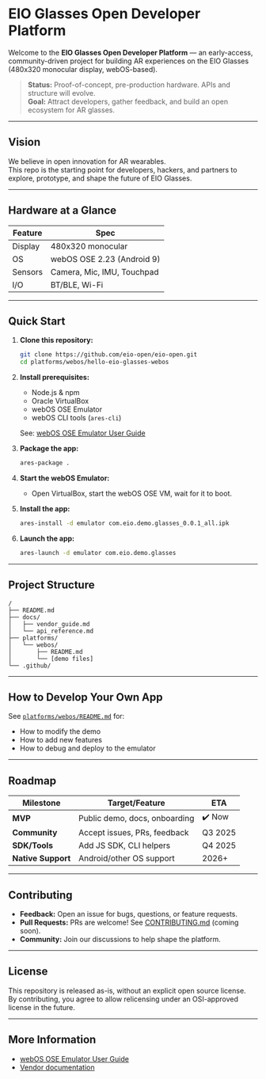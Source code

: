 # EIO Glasses Open Developer Platform

Welcome to the **EIO Glasses Open Developer Platform** — an early-access, community-driven project for building AR experiences on the EIO Glasses (480x320 monocular display, webOS-based).

> **Status:** Proof-of-concept, pre-production hardware. APIs and structure will evolve.  
> **Goal:** Attract developers, gather feedback, and build an open ecosystem for AR glasses.

---

## Vision

We believe in open innovation for AR wearables.  
This repo is the starting point for developers, hackers, and partners to explore, prototype, and shape the future of EIO Glasses.

---

## Hardware at a Glance

| Feature  | Spec                        |
|----------|-----------------------------|
| Display  | 480x320 monocular           |
| OS       | webOS OSE 2.23 (Android 9)  |
| Sensors  | Camera, Mic, IMU, Touchpad  |
| I/O      | BT/BLE, Wi-Fi               |

---

## Quick Start

1. **Clone this repository:**
    ```bash
    git clone https://github.com/eio-open/eio-open.git
    cd platforms/webos/hello-eio-glasses-webos
    ```

2. **Install prerequisites:**  
   - Node.js & npm  
   - Oracle VirtualBox  
   - webOS OSE Emulator  
   - webOS CLI tools (`ares-cli`)

   See: [webOS OSE Emulator User Guide](https://www.webosose.org/docs/tools/sdk/emulator/virtualbox-emulator/emulator-user-guide/)

3. **Package the app:**
    ```bash
    ares-package .
    ```

4. **Start the webOS Emulator:**  
   - Open VirtualBox, start the webOS OSE VM, wait for it to boot.

5. **Install the app:**
    ```bash
    ares-install -d emulator com.eio.demo.glasses_0.0.1_all.ipk
    ```

6. **Launch the app:**
    ```bash
    ares-launch -d emulator com.eio.demo.glasses
    ```

---

## Project Structure

```
/
├── README.md
├── docs/
│   ├── vendor_guide.md
│   └── api_reference.md
├── platforms/
│   └── webos/
│       ├── README.md
│       └── [demo files]
└── .github/
```

---

## How to Develop Your Own App

See [`platforms/webos/README.md`](platforms/webos/README.md) for:
- How to modify the demo
- How to add new features
- How to debug and deploy to the emulator

---

## Roadmap

| Milestone         | Target/Feature                  | ETA         |
|-------------------|---------------------------------|-------------|
| **MVP**           | Public demo, docs, onboarding   | ✔️ Now       |
| **Community**     | Accept issues, PRs, feedback    | Q3 2025     |
| **SDK/Tools**     | Add JS SDK, CLI helpers         | Q4 2025     |
| **Native Support**| Android/other OS support        | 2026+       |

---

## Contributing

- **Feedback:** Open an issue for bugs, questions, or feature requests.
- **Pull Requests:** PRs are welcome! See [CONTRIBUTING.md](CONTRIBUTING.md) (coming soon).
- **Community:** Join our discussions to help shape the platform.

---

## License

This repository is released as-is, without an explicit open source license.  
By contributing, you agree to allow relicensing under an OSI-approved license in the future.

---

## More Information

- [webOS OSE Emulator User Guide](https://www.webosose.org/docs/tools/sdk/emulator/virtualbox-emulator/emulator-user-guide/)
- [Vendor documentation](docs/vendor_guide.md)
